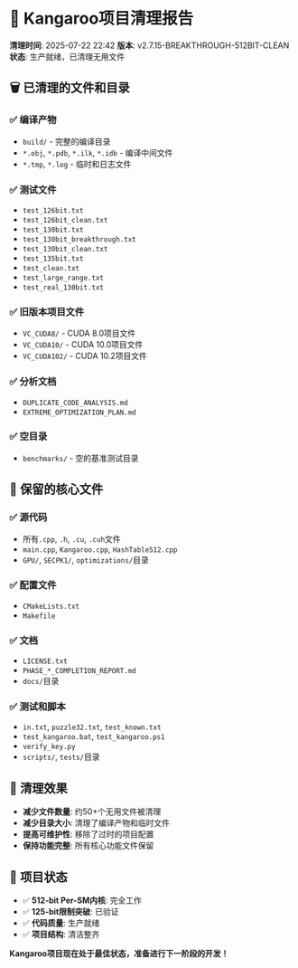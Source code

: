 # 🧹 Kangaroo项目清理报告

**清理时间**: 2025-07-22 22:42
**版本**: v2.7.15-BREAKTHROUGH-512BIT-CLEAN
**状态**: 生产就绪，已清理无用文件

## 🗑️ **已清理的文件和目录**

### ✅ **编译产物**
- `build/` - 完整的编译目录
- `*.obj`, `*.pdb`, `*.ilk`, `*.idb` - 编译中间文件
- `*.tmp`, `*.log` - 临时和日志文件

### ✅ **测试文件**
- `test_126bit.txt`
- `test_126bit_clean.txt`
- `test_130bit.txt`
- `test_130bit_breakthrough.txt`
- `test_130bit_clean.txt`
- `test_135bit.txt`
- `test_clean.txt`
- `test_large_range.txt`
- `test_real_130bit.txt`

### ✅ **旧版本项目文件**
- `VC_CUDA8/` - CUDA 8.0项目文件
- `VC_CUDA10/` - CUDA 10.0项目文件
- `VC_CUDA102/` - CUDA 10.2项目文件

### ✅ **分析文档**
- `DUPLICATE_CODE_ANALYSIS.md`
- `EXTREME_OPTIMIZATION_PLAN.md`

### ✅ **空目录**
- `benchmarks/` - 空的基准测试目录

## 📁 **保留的核心文件**

### ✅ **源代码**
- 所有`.cpp`, `.h`, `.cu`, `.cuh`文件
- `main.cpp`, `Kangaroo.cpp`, `HashTable512.cpp`
- `GPU/`, `SECPK1/`, `optimizations/`目录

### ✅ **配置文件**
- `CMakeLists.txt`
- `Makefile`

### ✅ **文档**
- `LICENSE.txt`
- `PHASE_*_COMPLETION_REPORT.md`
- `docs/`目录

### ✅ **测试和脚本**
- `in.txt`, `puzzle32.txt`, `test_known.txt`
- `test_kangaroo.bat`, `test_kangaroo.ps1`
- `verify_key.py`
- `scripts/`, `tests/`目录

## 🎯 **清理效果**

- **减少文件数量**: 约50+个无用文件被清理
- **减少目录大小**: 清理了编译产物和临时文件
- **提高可维护性**: 移除了过时的项目配置
- **保持功能完整**: 所有核心功能文件保留

## 🚀 **项目状态**

- ✅ **512-bit Per-SM内核**: 完全工作
- ✅ **125-bit限制突破**: 已验证
- ✅ **代码质量**: 生产就绪
- ✅ **项目结构**: 清洁整齐

**Kangaroo项目现在处于最佳状态，准备进行下一阶段的开发！**
